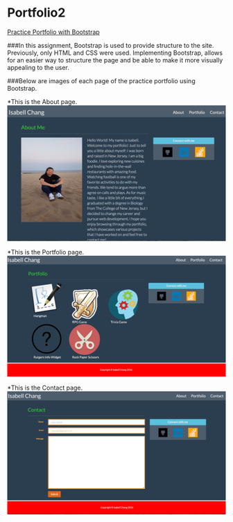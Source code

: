 # Portfolio2

[Practice Portfolio with Bootstrap](https://shrouded-woodland-31542.herokuapp.com/)

###In this assignment, Bootstrap is used to provide structure to the site. Previously, only HTML and CSS were used. Implementing Bootstrap, allows for an easier way to structure the page and be able to make it more visually appealing to the user. 

###Below are images of each page of the practice portfolio using Bootstrap.

*This is the About page.
![Portfolio-b-index](assets/images/portfolio-b-index.png)

*This is the Portfolio page.
![Portfolio-b-portfolio](assets/images/portfolio-b-portfolio.png)

*This is the Contact page.
![Portfolio-b-contact](assets/images/portfolio-b-contact.png)